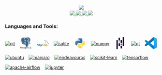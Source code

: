 <div id="header" align="center">
  <img src="https://media1.giphy.com/media/v1.Y2lkPTc5MGI3NjExcDlnbmJuNHFmdXBzZzd5MThzZTJwNWc0ejNkaWJoZzl3NWRzdXNzYiZlcD12MV9pbnRlcm5hbF9naWZfYnlfaWQmY3Q9Zw/ptqAPgghLtHOa0SLJS/giphy.gif" width="250"/>
</div>
<div id="badges" align="center">
<a href="https://t.me/Koval_Skii">
  <img src="https://img.shields.io/badge/Telegram-blue?logo=telegram&logoColor=white&style=for-the-badge"/>
</a>
<a href="https://stepik.org/users/598746551/profile">
  <img src="https://img.shields.io/badge/Stepik-black?logo=stepic&logoColor=white&style=for-the-badge"/>
</a>
<a href="https://leetcode.com/u/Molnuenosnuy/">
  <img src="https://img.shields.io/badge/LeetCode-black?logo=leetcode&logoColor=yellow&style=for-the-badge"/>
</a>
<a href="https://www.codewars.com/users/Molnuenosnuy">
  <img src="https://img.shields.io/badge/CodeWars-red?logo=codewars&logoColor=black&style=for-the-badge"/>
</a>
</div>


<h3>Languages and Tools:</h3>
<div style="display: flex; flex-wrap: wrap; gap: 16px; justify-content: flex-start; align-items: center; padding: 10px 0;">
  <!-- Git -->
  <a href="https://git-scm.com" target="_blank" rel="noreferrer">
    <img src="https://www.vectorlogo.zone/logos/git-scm/git-scm-icon.svg" alt="git" width="40" height="40"/>
  </a>

  <!-- PostgreSQL -->
  <a href="https://www.postgresql.org" target="_blank" rel="noreferrer">
    <img src="https://raw.githubusercontent.com/devicons/devicon/master/icons/postgresql/postgresql-original-wordmark.svg" alt="postgresql" width="40" height="40"/>
  </a>

  <!-- MySQL -->
  <a href="https://www.mysql.com" target="_blank" rel="noreferrer">
    <img src="https://raw.githubusercontent.com/devicons/devicon/master/icons/mysql/mysql-original-wordmark.svg" alt="mysql" width="40" height="40"/>
  </a>

  <!-- SQLite -->
  <a href="https://www.sqlite.org" target="_blank" rel="noreferrer">
    <img src="https://www.vectorlogo.zone/logos/sqlite/sqlite-icon.svg" alt="sqlite" width="40" height="40"/>
  </a>

  <!-- Python -->
  <a href="https://www.python.org" target="_blank" rel="noreferrer">
    <img src="https://raw.githubusercontent.com/devicons/devicon/master/icons/python/python-original.svg" alt="python" width="40" height="40"/>
  </a>

  <!-- NumPy -->
  <a href="https://numpy.org" target="_blank" rel="noreferrer">
    <img src="https://upload.wikimedia.org/wikipedia/commons/3/31/NumPy_logo_2020.svg" alt="numpy" width="40" height="40"/>
  </a>

  <!-- Pandas -->
  <a href="https://pandas.pydata.org" target="_blank" rel="noreferrer">
    <img src="https://raw.githubusercontent.com/devicons/devicon/2ae2a900d2f041da66e950e4d48052658d850630/icons/pandas/pandas-original.svg" alt="pandas" width="40" height="40"/>
  </a>

  <!-- Qt -->
  <a href="https://www.qt.io" target="_blank" rel="noreferrer">
    <img src="https://upload.wikimedia.org/wikipedia/commons/0/0b/Qt_logo_2016.svg" alt="qt" width="40" height="40"/>
  </a>

  <!-- Visual Studio Code -->
  <a href="https://code.visualstudio.com" target="_blank" rel="noreferrer">
    <img src="https://raw.githubusercontent.com/devicons/devicon/master/icons/vscode/vscode-original.svg" alt="vscode" width="40" height="40"/>
  </a>

  <!-- Linux (Ubuntu) -->
  <a href="https://ubuntu.com" target="_blank" rel="noreferrer">
    <img src="https://www.vectorlogo.zone/logos/ubuntu/ubuntu-icon.svg" alt="ubuntu" width="40" height="40"/>
  </a>

  <!-- Linux (Manjaro) -->
  <a href="https://manjaro.org" target="_blank" rel="noreferrer">
    <img src="https://www.vectorlogo.zone/logos/manjaro/manjaro-icon.svg" alt="manjaro" width="40" height="40"/>
  </a>

  <!-- Linux (EndeavourOS) -->
  <a href="https://endeavouros.com" target="_blank" rel="noreferrer">
    <img src="https://www.vectorlogo.zone/logos/endeavouros/endeavouros-icon.svg" alt="endeavouros" width="40" height="40"/>
  </a>

  <!-- Scikit-learn -->
  <a href="https://scikit-learn.org" target="_blank" rel="noreferrer">
    <img src="https://upload.wikimedia.org/wikipedia/commons/0/05/Scikit_learn_logo_small.svg" alt="scikit-learn" width="40" height="40"/>
  </a>

  <!-- TensorFlow -->
  <a href="https://www.tensorflow.org" target="_blank" rel="noreferrer">
    <img src="https://www.vectorlogo.zone/logos/tensorflow/tensorflow-icon.svg" alt="tensorflow" width="40" height="40"/>
  </a>

  <!-- Apache Airflow -->
  <a href="https://airflow.apache.org" target="_blank" rel="noreferrer">
    <img src="https://www.vectorlogo.zone/logos/apache_airflow/apache_airflow-icon.svg" alt="apache-airflow" width="40" height="40"/>
  </a>

  <!-- Jupyter Notebook -->
  <a href="https://jupyter.org" target="_blank" rel="noreferrer">
    <img src="https://www.vectorlogo.zone/logos/jupyter/jupyter-icon.svg" alt="jupyter" width="40" height="40"/>
  </a>
</div>

